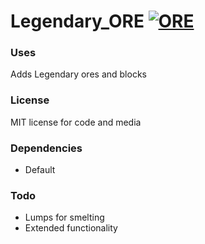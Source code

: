 # Legendary_ORE [![ORE](https://cdn.rawgit.com/sindresorhus/awesome/d7305f38d29fed78fa85652e3a63e154dd8e8829/media/badge.svg)](https://github.com/gitgithu/legendary_ore)
### Uses

Adds Legendary ores and blocks

### License
MIT license for code and media

### Dependencies
- Default

### Todo
- Lumps for smelting
- Extended functionality
